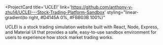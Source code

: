 <ProjectCard title='UCLEI' link='https://github.com/anthony-y-zhu14/UCLEI---Stock-Trading-Platform-Sandbox' styling="linear-gradient(to right, #D4145A 0%, #FBB03B 100%)"

UCLEI is a stock trading simulation website built with React, Node, Express, and Material UI that provides a safe, easy-to-use sandbox environment for users to experience how stock market trading works. 